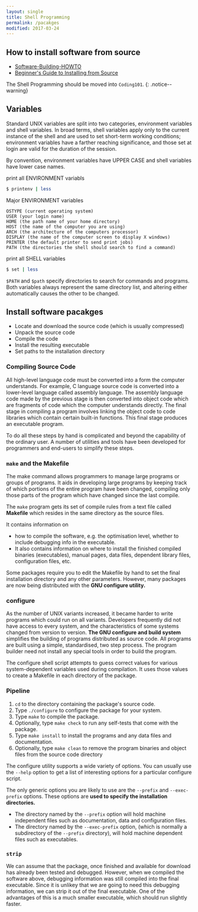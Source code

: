 ```yaml
---
layout: single
title: Shell Programming
permalink: /pacakges
modified: 2017-03-24
---
```


## How to install software from source

- [Software-Building-HOWTO](http://www.tldp.org/HOWTO/Software-Building-HOWTO.html) 
- [Beginner's Guide to Installing from Source](http://moi.vonos.net/linux/beginners-installing-from-source/)



The Shell Programming should be moved into `Coding101`.
{: .notice--warning}

## Variables

Standard UNIX variables are split into two categories, environment variables and shell variables. In broad terms, shell variables apply only to the current instance of the shell and are used to set short-term working conditions; environment variables have a farther reaching significance, and those set at login are valid for the duration of the session. 

By convention, environment variables have UPPER CASE and shell variables have lower case names.

print all ENVIRONMENT variabls
```bash
$ printenv | less
```

Major ENVIRONMENT variables


```
OSTYPE (current operating system)
USER (your login name)
HOME (the path name of your home directory)
HOST (the name of the computer you are using)
ARCH (the architecture of the computers processor)
DISPLAY (the name of the computer screen to display X windows)
PRINTER (the default printer to send print jobs)
PATH (the directories the shell should search to find a command)
```

print all SHELL variables

```bash
$ set | less
```

`$PATH` and `$path` specify directories to search for commands and programs. Both variables always represent the same directory list, and altering either automatically causes the other to be changed.

## Install software pacakges 

- Locate and download the source code (which is usually compressed)
- Unpack the source code
- Compile the code
- Install the resulting executable
- Set paths to the installation directory

### Compiling Source Code

All high-level language code must be converted into a form the computer understands. For example, C language source code is converted into a lower-level language called assembly language. The assembly language code made by the previous stage is then converted into object code which are fragments of code which the computer understands directly. The final stage in compiling a program involves linking the object code to code libraries which contain certain built-in functions. This final stage produces an executable program.

To do all these steps by hand is complicated and beyond the capability of the ordinary user. A number of utilities and tools have been developed for programmers and end-users to simplify these steps.

### `make` and the Makefile

The make command allows programmers to manage large programs or groups of programs. It aids in developing large programs by keeping track of which portions of the entire program have been changed, compiling only those parts of the program which have changed since the last compile.

The `make` program gets its set of compile rules from a text file called **Makefile** which resides in the same directory as the source files. 

It contains information on 

- how to compile the software, e.g. the optimisation level, whether to include debugging info in the executable. 
- It also contains information on where to install the finished compiled binaries (executables), manual pages, data files, dependent library files, configuration files, etc.

Some packages require you to edit the Makefile by hand to set the final installation directory and any other parameters. However, many packages are now being distributed with the **GNU configure utility.**

### configure

As the number of UNIX variants increased, it became harder to write programs which could run on all variants. Developers frequently did not have access to every system, and the characteristics of some systems changed from version to version. **The GNU configure and build system** simplifies the building of programs distributed as source code. All programs are built using a simple, standardised, two step process. The program builder need not install any special tools in order to build the program.

The configure shell script attempts to guess correct values for various system-dependent variables used during compilation. It uses those values to create a Makefile in each directory of the package.

### Pipeline

1. `cd` to the directory containing the package's source code.
2. Type `./configure` to configure the package for your system.
3. Type `make` to compile the package.
4. Optionally, type `make check` to run any self-tests that come with the package.
5. Type `make install` to install the programs and any data files and documentation.
6. Optionally, type `make clean` to remove the program binaries and object files from the source code directory  

The configure utility supports a wide variety of options. You can usually use the `--help` option to get a list of interesting options for a particular configure script.

The only generic options you are likely to use are the `--prefix` and `--exec-prefix` options. These options are **used to specify the installation directories.**  

- The directory named by the `--prefix` option will hold machine independent files such as documentation, data and configuration files.
- The directory named by the `--exec-prefix` option, (which is normally a subdirectory of the `--prefix` directory), will hold machine dependent files such as executables.

### `strip`

 We can assume that the package, once finished and available for download has already been tested and debugged. However, when we compiled the software above, debugging information was still compiled into the final executable. Since it is unlikey that we are going to need this debugging information, we can strip it out of the final executable. One of the advantages of this is a much smaller executable, which should run slightly faster.
 
